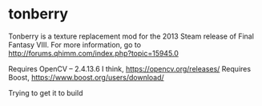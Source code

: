 # tonberry
Tonberry is a texture replacement mod for the 2013 Steam release of Final Fantasy VIII. For more information, go to http://forums.qhimm.com/index.php?topic=15945.0


Requires OpenCV – 2.4.13.6 I think, https://opencv.org/releases/
Requires Boost, https://www.boost.org/users/download/

Trying to get it to build
